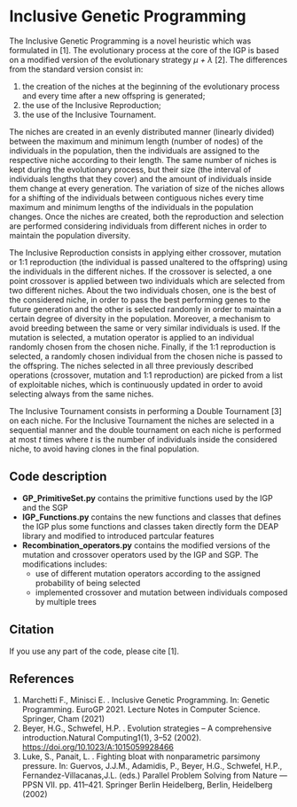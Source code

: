 # Inclusive Genetic Programming

The Inclusive Genetic Programming is a novel heuristic which was formulated in [1]. 
The evolutionary process at the core of the IGP is based on a modified version of the evolutionary strategy *μ + λ* [2]. The differences from 
the standard version consist in: 
1. the creation of the niches at the beginning of the evolutionary process and every time after a new offspring is generated; 
2. the use of the Inclusive Reproduction; 
3. the use of the Inclusive Tournament.

The niches are created in an evenly distributed manner (linearly divided) between the maximum and minimum length (number of nodes) of the individuals in the 
population, then the individuals are assigned to the respective niche according to their length. The same number of niches is kept during the evolutionary process, 
but their size (the interval of individuals lengths that they cover) and the amount of individuals inside them change at every generation. The variation of size of 
the niches allows for a shifting of the individuals between contiguous niches every time maximum and minimum lengths of the individuals in the population changes. 
Once the niches are created, both the reproduction and selection are performed considering individuals from different niches in order to maintain the population 
diversity. 

The Inclusive Reproduction consists in applying either crossover, mutation or 1:1 reproduction (the individual is passed unaltered to the offspring) using the 
individuals in the different niches. If the crossover is selected, a one point crossover is applied between two individuals which are selected from two different
niches. About the two individuals chosen, one is the best of the considered niche, in order to pass the best performing genes to the future generation and the 
other is selected randomly in order to maintain a certain degree of diversity in the population. Moreover, a mechanism to avoid breeding between the same or very 
similar individuals is used. If the mutation is selected, a mutation operator is applied to an individual randomly chosen from the chosen niche. 
Finally, if the 1:1 reproduction is selected, a randomly chosen individual from the chosen niche is passed to the offspring. The niches selected in all three 
previously described operations (crossover, mutation and 1:1 reproduction) are picked from a list of exploitable niches, which is continuously updated in order to 
avoid selecting always from the same niches. 

The Inclusive Tournament consists in performing a Double Tournament [3] on each niche. For the Inclusive Tournament the niches are selected in a sequential 
manner and the double tournament on each niche is performed at most *t* times where *t* is the number of individuals inside the considered niche, to avoid having 
clones in the final population.

## Code description

* **GP_PrimitiveSet.py** contains the primitive functions used by the IGP and the SGP
* **IGP_Functions.py** contains the new functions and classes that defines the IGP plus some functions and classes taken directly form the DEAP library and modified to introduced partcular features
* **Recombination_operators.py** contains the modified versions of the mutation and crossover operators used by the IGP and SGP. The modifications includes:
  * use of different mutation operators according to the assigned probability of being selected
  * implemented crossover and mutation between individuals composed by multiple trees

## Citation

If you use any part of the code, please cite [1].

## References
1. Marchetti F., Minisci E. . Inclusive Genetic Programming. In: Genetic Programming. EuroGP 2021. Lecture Notes in Computer Science. Springer, Cham (2021)
2. Beyer, H.G., Schwefel, H.P. . Evolution strategies – A comprehensive introduction.Natural Computing1(1), 3–52 (2002). https://doi.org/10.1023/A:1015059928466
3. Luke, S., Panait, L. . Fighting bloat with nonparametric parsimony pressure. In: Guervos, J.J.M., Adamidis, P., Beyer, H.G., Schwefel, H.P., Fernandez-Villacanas,J.L. (eds.)  Parallel  Problem  Solving  from  Nature  —  PPSN  VII.  pp.  411–421. Springer Berlin Heidelberg, Berlin, Heidelberg (2002)
